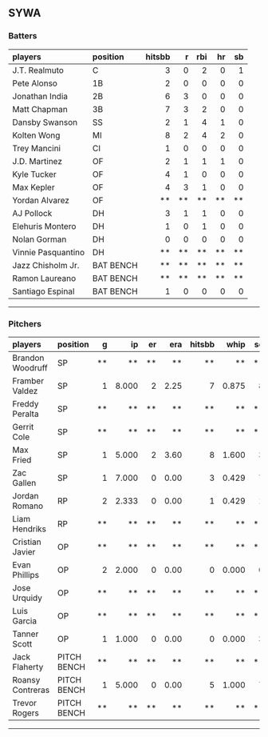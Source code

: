## SYWA

### Batters

 
|players            |position  | hitsbb|  r| rbi| hr| sb| 
|:------------------|:---------|------:|--:|---:|--:|--:| 
|J.T. Realmuto      |C         |      3|  0|   2|  0|  1| 
|Pete Alonso        |1B        |      2|  0|   0|  0|  0| 
|Jonathan India     |2B        |      6|  3|   0|  0|  0| 
|Matt Chapman       |3B        |      7|  3|   2|  0|  0| 
|Dansby Swanson     |SS        |      2|  1|   4|  1|  0| 
|Kolten Wong        |MI        |      8|  2|   4|  2|  0| 
|Trey Mancini       |CI        |      1|  0|   0|  0|  0| 
|J.D. Martinez      |OF        |      2|  1|   1|  1|  0| 
|Kyle Tucker        |OF        |      4|  1|   0|  0|  0| 
|Max Kepler         |OF        |      4|  3|   1|  0|  0| 
|Yordan Alvarez     |OF        |     **| **|  **| **| **| 
|AJ Pollock         |DH        |      3|  1|   1|  0|  0| 
|Elehuris Montero   |DH        |      1|  0|   1|  0|  0| 
|Nolan Gorman       |DH        |      0|  0|   0|  0|  0| 
|Vinnie Pasquantino |DH        |     **| **|  **| **| **| 
|Jazz Chisholm Jr.  |BAT BENCH |     **| **|  **| **| **| 
|Ramon Laureano     |BAT BENCH |     **| **|  **| **| **| 
|Santiago Espinal   |BAT BENCH |      1|  0|   0|  0|  0| 


* * *

### Pitchers

 
|players          |position    |  g|    ip| er|  era| hitsbb|  whip| so|  w| sv| 
|:----------------|:-----------|--:|-----:|--:|----:|------:|-----:|--:|--:|--:| 
|Brandon Woodruff |SP          | **|    **| **|   **|     **|    **| **| **| **| 
|Framber Valdez   |SP          |  1| 8.000|  2| 2.25|      7| 0.875|  8|  1|  0| 
|Freddy Peralta   |SP          | **|    **| **|   **|     **|    **| **| **| **| 
|Gerrit Cole      |SP          | **|    **| **|   **|     **|    **| **| **| **| 
|Max Fried        |SP          |  1| 5.000|  2| 3.60|      8| 1.600|  3|  0|  0| 
|Zac Gallen       |SP          |  1| 7.000|  0| 0.00|      3| 0.429|  7|  1|  0| 
|Jordan Romano    |RP          |  2| 2.333|  0| 0.00|      1| 0.429|  1|  0|  1| 
|Liam Hendriks    |RP          | **|    **| **|   **|     **|    **| **| **| **| 
|Cristian Javier  |OP          | **|    **| **|   **|     **|    **| **| **| **| 
|Evan Phillips    |OP          |  2| 2.000|  0| 0.00|      0| 0.000|  0|  0|  0| 
|Jose Urquidy     |OP          | **|    **| **|   **|     **|    **| **| **| **| 
|Luis Garcia      |OP          | **|    **| **|   **|     **|    **| **| **| **| 
|Tanner Scott     |OP          |  1| 1.000|  0| 0.00|      0| 0.000|  3|  0|  0| 
|Jack Flaherty    |PITCH BENCH | **|    **| **|   **|     **|    **| **| **| **| 
|Roansy Contreras |PITCH BENCH |  1| 5.000|  0| 0.00|      5| 1.000|  7|  1|  0| 
|Trevor Rogers    |PITCH BENCH | **|    **| **|   **|     **|    **| **| **| **| 


* * *


